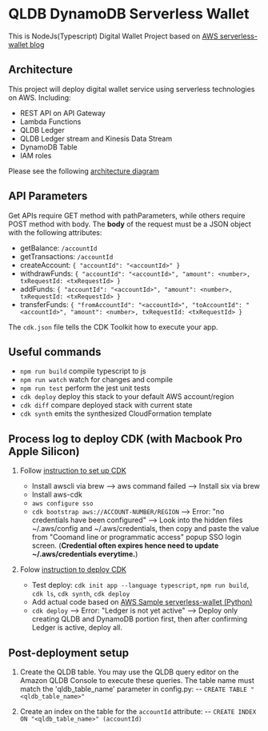 # QLDB DynamoDB Serverless Wallet

This is NodeJs(Typescript) Digital Wallet Project based on [AWS serverless-wallet blog](https://aws.amazon.com/blogs/architecture/building-a-serverless-wallet-service-for-in-game-currency/)

## Architecture

This project will deploy digital wallet service using serverless technologies on AWS.
Including:

- REST API on API Gateway
- Lambda Functions
- QLDB Ledger
- QLDB Ledger stream and Kinesis Data Stream
- DynamoDB Table
- IAM roles

Please see the following [architecture diagram](readme-architecture.png)

## API Parameters

Get APIs require GET method with pathParameters, while others require POST method with body.
The **body** of the request must be a JSON object with the following attributes:

- getBalance: `/accountId`
- getTransactions: `/accountId`
- createAccount: `{ "accountId": "<accountId>" }`
- withdrawFunds: `{ "accountId": "<accountId>", "amount": <number>, txRequestId: <txRequestId> }`
- addFunds: `{ "accountId": "<accountId>", "amount": <number>, txRequestId: <txRequestId> }`
- transferFunds: `{ "fromAccountId": "<accountId>", "toAccountId": "<accountId>", "amount": <number>, txRequestId: <txRequestId> }`

The `cdk.json` file tells the CDK Toolkit how to execute your app.

## Useful commands

- `npm run build` compile typescript to js
- `npm run watch` watch for changes and compile
- `npm run test` perform the jest unit tests
- `cdk deploy` deploy this stack to your default AWS account/region
- `cdk diff` compare deployed stack with current state
- `cdk synth` emits the synthesized CloudFormation template

## Process log to deploy CDK (with Macbook Pro Apple Silicon)

1. Follow [instruction to set up CDK](https://docs.aws.amazon.com/cdk/v2/guide/getting_started.html)

   - Install awscli via brew --> aws command failed --> Install six via brew
   - Install aws-cdk
   - `aws configure sso`
   - `cdk bootstrap aws://ACCOUNT-NUMBER/REGION` --> Error: "no credentials have been configured" --> Look into the hidden files ~/.aws/config and ~/.aws/credentials, then copy and paste the value from "Coomand line or programmatic access" popup SSO login screen. (**Credential often expires hence need to update ~/.aws/credentials everytime.**)

2. Folow [instruction to deploy CDK](https://docs.aws.amazon.com/cdk/v2/guide/hello_world.html)

   - Test deploy: `cdk init app --language typescript`, `npm run build`, `cdk ls`, `cdk synth`, `cdk deploy`
   - Add actual code based on [AWS Sample serverless-wallet (Python)](https://github.com/aws-samples/serverless-wallet)
   - `cdk deploy` --> Error: "Ledger is not yet active" --> Deploy only creating QLDB and DynamoDB portion first, then after confirming Ledger is active, deploy all.

## Post-deployment setup

1. Create the QLDB table. You may use the QLDB query editor on the Amazon QLDB Console to execute these queries. The table name must match the 'qldb_table_name' parameter in config.py:
   -- `CREATE TABLE "<qldb_table_name>"`

2. Create an index on the table for the `accountId` attribute:
   -- `CREATE INDEX ON "<qldb_table_name>" (accountId)`
